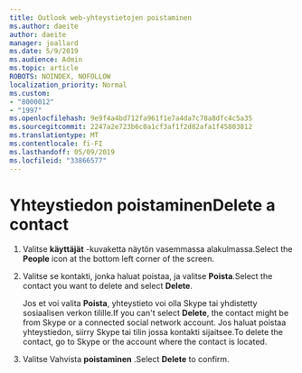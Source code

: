 ```yaml
---
title: Outlook web-yhteystietojen poistaminen
ms.author: daeite
author: daeite
manager: joallard
ms.date: 5/9/2019
ms.audience: Admin
ms.topic: article
ROBOTS: NOINDEX, NOFOLLOW
localization_priority: Normal
ms.custom:
- "8000012"
- "1997"
ms.openlocfilehash: 9e9f4a4bd712fa961f1e7a4da7c78a8dfc4c5a35
ms.sourcegitcommit: 2247a2e723b6c0a1cf3af1f2d82afa1f45803812
ms.translationtype: MT
ms.contentlocale: fi-FI
ms.lasthandoff: 05/09/2019
ms.locfileid: "33866577"
---
```

# <a name="delete-a-contact"></a><span data-ttu-id="00049-102">Yhteystiedon poistaminen</span><span class="sxs-lookup"><span data-stu-id="00049-102">Delete a contact</span></span>

1. <span data-ttu-id="00049-103">Valitse **käyttäjät** -kuvaketta näytön vasemmassa alakulmassa.</span><span class="sxs-lookup"><span data-stu-id="00049-103">Select the **People** icon at the bottom left corner of the screen.</span></span>

2. <span data-ttu-id="00049-104">Valitse se kontakti, jonka haluat poistaa, ja valitse **Poista**.</span><span class="sxs-lookup"><span data-stu-id="00049-104">Select the contact you want to delete and select **Delete**.</span></span>

    <span data-ttu-id="00049-105">Jos et voi valita **Poista**, yhteystieto voi olla Skype tai yhdistetty sosiaalisen verkon tilille.</span><span class="sxs-lookup"><span data-stu-id="00049-105">If you can't select **Delete**, the contact might be from Skype or a connected social network account.</span></span> <span data-ttu-id="00049-106">Jos haluat poistaa yhteystiedon, siirry Skype tai tilin jossa kontakti sijaitsee.</span><span class="sxs-lookup"><span data-stu-id="00049-106">To delete the contact, go to Skype or the account where the contact is located.</span></span>

3. <span data-ttu-id="00049-107">Valitse Vahvista **poistaminen** .</span><span class="sxs-lookup"><span data-stu-id="00049-107">Select **Delete** to confirm.</span></span>